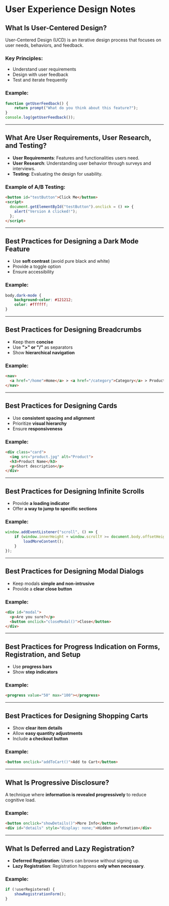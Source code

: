 # User Experience Design Notes

## What Is User-Centered Design?
User-Centered Design (UCD) is an iterative design process that focuses on user needs, behaviors, and feedback.

### Key Principles:
- Understand user requirements
- Design with user feedback
- Test and iterate frequently

### Example:
```js
function getUserFeedback() {
    return prompt("What do you think about this feature?");
}
console.log(getUserFeedback());
```

---
## What Are User Requirements, User Research, and Testing?

- **User Requirements**: Features and functionalities users need.
- **User Research**: Understanding user behavior through surveys and interviews.
- **Testing**: Evaluating the design for usability.

### Example of A/B Testing:
```html
<button id="testButton">Click Me</button>
<script>
  document.getElementById("testButton").onclick = () => {
    alert("Version A clicked!");
  };
</script>
```

---
## Best Practices for Designing a Dark Mode Feature

- Use **soft contrast** (avoid pure black and white)
- Provide a toggle option
- Ensure accessibility

### Example:
```css
body.dark-mode {
    background-color: #121212;
    color: #ffffff;
}
```

---
## Best Practices for Designing Breadcrumbs

- Keep them **concise**
- Use **">" or "/"** as separators
- Show **hierarchical navigation**

### Example:
```html
<nav>
  <a href="/home">Home</a> > <a href="/category">Category</a> > Product
</nav>
```

---
## Best Practices for Designing Cards

- Use **consistent spacing and alignment**
- Prioritize **visual hierarchy**
- Ensure **responsiveness**

### Example:
```html
<div class="card">
  <img src="product.jpg" alt="Product">
  <h3>Product Name</h3>
  <p>Short description</p>
</div>
```

---
## Best Practices for Designing Infinite Scrolls

- Provide **a loading indicator**
- Offer **a way to jump to specific sections**

### Example:
```js
window.addEventListener("scroll", () => {
    if (window.innerHeight + window.scrollY >= document.body.offsetHeight) {
        loadMoreContent();
    }
});
```

---
## Best Practices for Designing Modal Dialogs

- Keep modals **simple and non-intrusive**
- Provide a **clear close button**

### Example:
```html
<div id="modal">
  <p>Are you sure?</p>
  <button onclick="closeModal()">Close</button>
</div>
```

---
## Best Practices for Progress Indication on Forms, Registration, and Setup

- Use **progress bars**
- Show **step indicators**

### Example:
```html
<progress value="50" max="100"></progress>
```

---
## Best Practices for Designing Shopping Carts

- Show **clear item details**
- Allow **easy quantity adjustments**
- Include **a checkout button**

### Example:
```html
<button onclick="addToCart()">Add to Cart</button>
```

---
## What Is Progressive Disclosure?

A technique where **information is revealed progressively** to reduce cognitive load.

### Example:
```html
<button onclick="showDetails()">More Info</button>
<div id="details" style="display: none;">Hidden information</div>
```

---
## What Is Deferred and Lazy Registration?

- **Deferred Registration**: Users can browse without signing up.
- **Lazy Registration**: Registration happens **only when necessary**.

### Example:
```js
if (!userRegistered) {
    showRegistrationForm();
}
